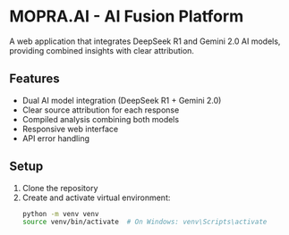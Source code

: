 # MOPRA.AI - AI Fusion Platform

A web application that integrates DeepSeek R1 and Gemini 2.0 AI models, providing combined insights with clear attribution.

## Features

- Dual AI model integration (DeepSeek R1 + Gemini 2.0)
- Clear source attribution for each response
- Compiled analysis combining both models
- Responsive web interface
- API error handling

## Setup

1. Clone the repository
2. Create and activate virtual environment:
   ```bash
   python -m venv venv
   source venv/bin/activate  # On Windows: venv\Scripts\activate